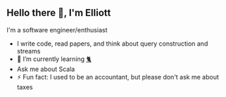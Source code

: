 ## Hello there 👋, I'm Elliott

<!--
**weinsh88/weinsh88** is a ✨ _special_ ✨ repository because its `README.md` (this file) appears on your GitHub profile.

Here are some ideas to get you started:

- 🔭 I’m currently working on ...
- 🌱 I’m currently learning ...
- 👯 I’m looking to collaborate on ...
- 🤔 I’m looking for help with ...
- 💬 Ask me about ...
- 📫 How to reach me: ...
- 😄 Pronouns: ...
- ⚡ Fun fact: ...
-->
I'm a software engineer/enthusiast 
- I write code, read papers, and think about query construction and streams 
- 🌱 I’m currently learning [🐈](https://typelevel.org/cats/) 
- Ask me about Scala 
- ⚡ Fun fact: I used to be an accountant, but please don't ask me about taxes

<!-- ## Links
-->
